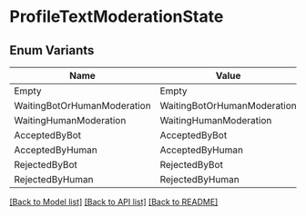 # ProfileTextModerationState

## Enum Variants

| Name | Value |
|---- | -----|
| Empty | Empty |
| WaitingBotOrHumanModeration | WaitingBotOrHumanModeration |
| WaitingHumanModeration | WaitingHumanModeration |
| AcceptedByBot | AcceptedByBot |
| AcceptedByHuman | AcceptedByHuman |
| RejectedByBot | RejectedByBot |
| RejectedByHuman | RejectedByHuman |


[[Back to Model list]](../README.md#documentation-for-models) [[Back to API list]](../README.md#documentation-for-api-endpoints) [[Back to README]](../README.md)


